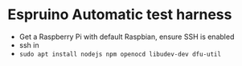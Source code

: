 Espruino Automatic test harness
===============================

* Get a Raspberry Pi with default Raspbian, ensure SSH is enabled
* ssh in
* `sudo apt install nodejs npm openocd libudev-dev dfu-util`

